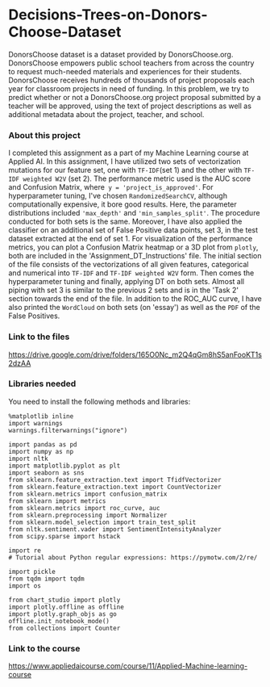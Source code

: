 # Decisions-Trees-on-Donors-Choose-Dataset

DonorsChoose dataset is a dataset provided by  DonorsChoose.org.  DonorsChoose empowers public school teachers from across the country to request much-needed materials and experiences for their students. DonorsChoose receives hundreds of thousands of project proposals each year for classroom projects in need of funding. In this problem, we try to predict whether or not a DonorsChoose.org project proposal submitted by a teacher will be approved, using the text of project descriptions as well as additional metadata about the project, teacher, and school.

### About this project

I completed this assignment as a part of my Machine Learning course at Applied AI. In this assignment, I have utilized two sets of vectorization mutations for our feature set, one with ```TF-IDF```(set 1) and the other with ```TF-IDF weighted W2V``` (set 2). The performance metric used is the AUC score and Confusion Matrix, where``` y = 'project_is_approved'```. For hyperparameter tuning, I've chosen ```RandomizedSearchCV```, although computationally expensive, it bore good results. Here, the parameter distributions included ```'max_depth'``` and ```'min_samples_split'```. The procedure conducted for both sets is the same. Moreover, I have also applied the classifier on an additional set of False Positive data points, set 3, in the test dataset extracted at the end of set 1. For visualization of the performance metrics, you can plot a Confusion Matrix heatmap or a 3D plot from ```plotly```,  both are included in the 'Assignment_DT_Instructions' file. The initial section of the file consists of the vectorizations of all given features, categorical and numerical into ```TF-IDF``` and ```TF-IDF weighted W2V``` form. Then comes the hyperparameter tuning and finally, applying DT on both sets. Almost all piping with set 3 is similar to the previous 2 sets and is in the 'Task 2' section towards the end of the file. In addition to the ROC_AUC curve, I have also printed the ```WordCloud``` on both sets (on 'essay') as well as the ```PDF``` of the False Positives.
### Link to the files 
https://drive.google.com/drive/folders/165O0Nc_m2Q4qGm8hS5anFooKT1s2dzAA

### Libraries needed
You need to install the following methods and libraries: 
```
%matplotlib inline
import warnings
warnings.filterwarnings("ignore")

import pandas as pd
import numpy as np
import nltk
import matplotlib.pyplot as plt
import seaborn as sns
from sklearn.feature_extraction.text import TfidfVectorizer
from sklearn.feature_extraction.text import CountVectorizer
from sklearn.metrics import confusion_matrix
from sklearn import metrics
from sklearn.metrics import roc_curve, auc
from sklearn.preprocessing import Normalizer
from sklearn.model_selection import train_test_split
from nltk.sentiment.vader import SentimentIntensityAnalyzer
from scipy.sparse import hstack

import re
# Tutorial about Python regular expressions: https://pymotw.com/2/re/

import pickle
from tqdm import tqdm
import os

from chart_studio import plotly
import plotly.offline as offline
import plotly.graph_objs as go
offline.init_notebook_mode()
from collections import Counter
```

### Link to the course
https://www.appliedaicourse.com/course/11/Applied-Machine-learning-course 

